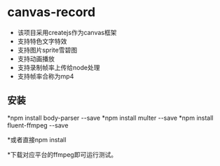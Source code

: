 
# canvas-record

* 该项目采用createjs作为canvas框架
* 支持特色文字特效
* 支持图片sprite雪碧图
* 支持动画播放
* 支持录制帧率上传给node处理
* 支持帧率合称为mp4

## 安装
*npm install body-parser --save
*npm install multer --save
*npm install fluent-ffmpeg --save

*或者直接npm install

*下载对应平台的ffmpeg即可运行测试。
